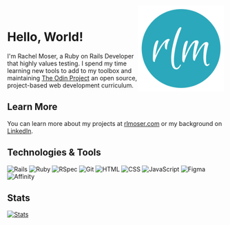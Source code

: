 <img src="img/rlm-logo-github.png" alt="rlm logo" align="right" width=auto height="200px"/><br>
# Hello, World!
I'm Rachel Moser, a Ruby on Rails Developer that highly values testing. I spend my time learning new tools to add to my toolbox and maintaining [The Odin Project](https://www.theodinproject.com) an open source, project-based web development curriculum.

## Learn More
You can learn more about my projects at [rlmoser.com](https://rlmoser.com/) or my background on [LinkedIn](https://www.linkedin.com/in/rlmoser99/).

## Technologies & Tools
![Rails](https://img.shields.io/badge/-Ruby_on_Rails-000?style=flat&logo=ruby-on-rails&logoColor=white&color=2ba8bb)
![Ruby](https://img.shields.io/badge/-Ruby-000?style=flat&logo=ruby&logoColor=white&color=2ba8bb)
![RSpec](https://img.shields.io/badge/-RSpec-000?style=flat&logoColor=white&color=2ba8bb)
![Git](https://img.shields.io/badge/-Git-000?style=flat&logo=git&logoColor=white&color=2ba8bb)
![HTML](https://img.shields.io/badge/-HTML-000?style=flat&logo=html5&logoColor=white&color=2ba8bb)
![CSS](https://img.shields.io/badge/-CSS-000?style=flat&logo=css3&logoColor=white&color=2ba8bb)
![JavaScript](https://img.shields.io/badge/-JavaScript-000?style=flat&logoColor=white&logo=javascript&color=2ba8bb)
![Figma](https://img.shields.io/badge/-Figma-000?style=flat&logo=figma&logoColor=white&color=2ba8bb)
![Affinity](https://img.shields.io/badge/-Affinity_Designer-000?style=flat&logo=affinity-designer&logoColor=white&color=2ba8bb)

## Stats
[![Stats](https://github-readme-stats.vercel.app/api?username=rlmoser99&show_icons=true&title_color=6ecfde&text_color=ffffff&icon_color=6ecfde&bg_color=333333&hide_border=true)](https://github.com/anuraghazra/github-readme-stats)
